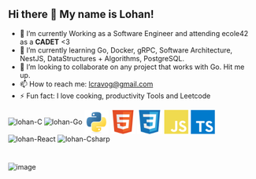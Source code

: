 ## Hi there 👋 My name is Lohan!

- 🔭 I’m currently Working as a Software Engineer and attending ecole42 as a **CADET** <3
- 🌱 I’m currently learning Go, Docker, gRPC, Software Architecture, NestJS, DataStructures + Algorithms, PostgreSQL.
- 👯 I’m looking to collaborate on any project that works with Go. Hit me up.
- 📫 How to reach me: lcravog@gmail.com
- ⚡ Fun fact: I love cooking, productivity Tools and Leetcode

<div style="display: inline_block; margin-bottom: 40px;">
  <img align="center" alt="lohan-C" height="50" width="50" src="https://cdn.jsdelivr.net/gh/devicons/devicon/icons/c/c-original.svg">
  <img align="center" alt="lohan-Go" height="65" width="60" src="https://cdn.jsdelivr.net/gh/devicons/devicon/icons/go/go-original-wordmark.svg" />
  <img align="center" alt="lohan-Python" height="50" width="50" src="https://raw.githubusercontent.com/devicons/devicon/master/icons/python/python-original.svg">
  <img align="center" alt="lohan-HTML" height="50" width="50" src="https://raw.githubusercontent.com/devicons/devicon/master/icons/html5/html5-original.svg">
  <img align="center" alt="lohan-CSS" height="50" width="50" src="https://raw.githubusercontent.com/devicons/devicon/master/icons/css3/css3-original.svg">
  <img align="center" alt="lohan-Js" height="50" width="50" src="https://raw.githubusercontent.com/devicons/devicon/master/icons/javascript/javascript-plain.svg">
  <img align="center" alt="lohan-Ts" height="50" width="50" src="https://raw.githubusercontent.com/devicons/devicon/master/icons/typescript/typescript-plain.svg">
  <img align="center" alt="lohan-React" height="50" width="50" src="https://cdn.jsdelivr.net/gh/devicons/devicon/icons/react/react-original.svg" />
  <img align="center" alt="lohan-Csharp" height="50" width="50" src="https://cdn.jsdelivr.net/gh/devicons/devicon/icons/csharp/csharp-original.svg" />  
</div>


![image](https://github.com/LohanGuedes/LohanGuedes/assets/61142917/274a132c-88e3-47c5-a16f-712876376b5b)
